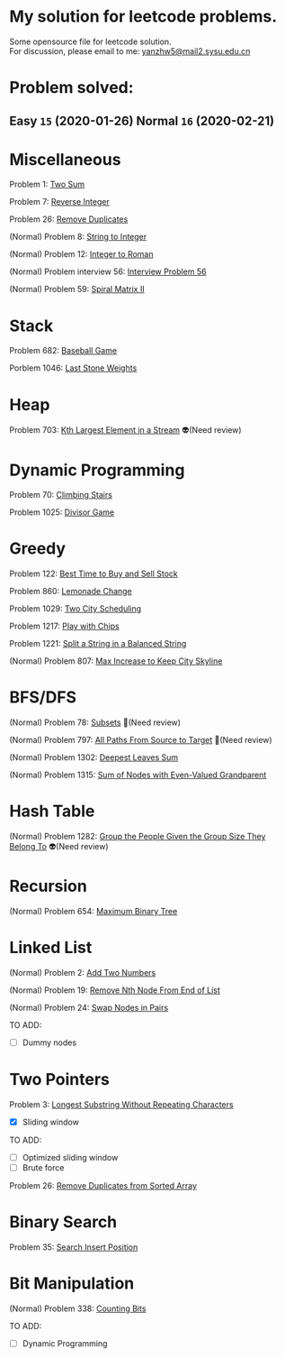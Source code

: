 # My solution for leetcode problems.

Some opensource file for leetcode solution.  
For discussion, please email to me: yanzhw5@mail2.sysu.edu.cn

# Problem solved: 

## Easy  `15` (2020-01-26) Normal  `16` (2020-02-21)

# Miscellaneous

Problem 1: [Two Sum](https://github.com/14zwyan/leetcode_solution/tree/master/Miscellaneous/Problem_1_two_sum)

Problem 7: [Reverse Integer](https://github.com/14zwyan/leetcode_solution/tree/master/Miscellaneous/Problem_7_reverse_integer)

Problem 26: [Remove Duplicates](https://github.com/14zwyan/leetcode_solution/tree/master/Miscellaneous/Problem_26_remove_duplicate) 

(Normal) Problem 8: [String to Integer](https://github.com/14zwyan/leetcode_solution/tree/master/Miscellaneous/Problem_8_string_to_integer)

(Normal) Problem 12: [Integer to Roman](https://github.com/14zwyan/leetcode_solution/tree/master/Miscellaneous/Porblem_12_integer_to_roman)

(Normal) Problem interview 56: [Interview Problem 56](https://github.com/14zwyan/leetcode_solution/tree/master/Miscellaneous/Problem_interview56)

(Normal) Problem 59: [Spiral Matrix II](https://github.com/14zwyan/leetcode_solution/tree/master/Miscellaneous/Problem_59_spiral_matrix)

# Stack 

Problem 682: [Baseball Game](https://github.com/14zwyan/leetcode_solution/tree/master/Stack/Problem_682_baseball_game)

Porblem 1046: [Last Stone Weights](https://github.com/14zwyan/leetcode_solution/tree/master/Stack/Problem_1046_last_stone_weight)

# Heap 

Problem 703: [Kth Largest Element in a Stream](https://github.com/14zwyan/leetcode_solution/tree/master/Heap/Problem_703_kth_largest_element_in_a_stream) :alien:(Need review)

# Dynamic Programming 

Problem 70: [Climbing Stairs](https://github.com/14zwyan/leetcode_solution/tree/master/Dynamic%20Praogramming/Problem_70_Climbing_Stairs)

Problem 1025: [Divisor Game](https://github.com/14zwyan/leetcode_solution/tree/master/Dynamic%20Praogramming/Problem_1025_divisor_game)

# Greedy 

Problem 122: [Best Time to Buy and Sell Stock](https://github.com/14zwyan/leetcode_solution/tree/master/Greedy/Problem_122_best_time_to_buy_and_sell_stock)

Problem 860: [Lemonade Change](https://github.com/14zwyan/leetcode_solution/tree/master/Greedy/Problem_860_lemonade_change)

Problem 1029: [Two City Scheduling](https://github.com/14zwyan/leetcode_solution/tree/master/Greedy/Problem_1029_two_city_shceduling)

Problem 1217: [Play with Chips](https://github.com/14zwyan/leetcode_solution/tree/master/Greedy/Problem_1217_play_with_chips)

Problem 1221: [Split a String in a Balanced String](https://github.com/14zwyan/leetcode_solution/tree/master/Greedy/Problem_1221_split_a_string_in_balanced_strings)

(Normal) Problem 807: [Max Increase to Keep City Skyline](https://github.com/14zwyan/leetcode_solution/tree/master/Greedy/Problem_807_max_increase_to_keep_city_skyline)

# BFS/DFS

(Normal) Problem 78: [Subsets](https://github.com/14zwyan/leetcode_solution/tree/master/BFS_DFS/Problem_78_subsets) :pig:(Need review)

(Normal) Problem 797: [All Paths From Source to Target](https://github.com/14zwyan/leetcode_solution/tree/master/BFS_DFS/Problem_797_all_paths_from_source_to_target) :pig:(Need review)

(Normal) Problem 1302: [Deepest Leaves Sum](https://github.com/14zwyan/leetcode_solution/tree/master/BFS_DFS/Problem_1302_Deepest_Leavest_Sum) 

(Normal) Problem 1315: [Sum of Nodes with Even-Valued Grandparent](https://github.com/14zwyan/leetcode_solution/tree/master/BFS_DFS/Problem_1315_Sum_of_Nodes_with_Even_Valued_Gradparent)  

# Hash Table 
(Normal) Problem 1282: [Group the People Given the Group Size They Belong To](https://github.com/14zwyan/leetcode_solution/tree/master/Hash%20Table/Problem_1282_group_the_people_given_the_group_size_they_belong_to) :alien:(Need review)

# Recursion 
(Normal) Problem 654: [Maximum Binary Tree](https://github.com/14zwyan/leetcode_solution/tree/master/Recursion/Problem_654_maximum_binary_tree)

# Linked List 

(Normal) Problem 2: [Add Two Numbers](https://github.com/14zwyan/leetcode_solution/tree/master/Linked%20List/Problem_2_add_two_numbers)

(Normal) Problem 19: [Remove Nth Node From End of List](https://github.com/14zwyan/leetcode_solution/tree/master/Linked%20List/Problem_19_remove_nth_node_from_end_of_list)

(Normal) Problem 24: [Swap Nodes in Pairs](https://github.com/14zwyan/leetcode_solution/tree/master/Linked%20List/Problem_24_swap_nodes_in_pairs) 

TO ADD:
- [ ] Dummy nodes


# Two Pointers 

Problem 3: [Longest Substring Without Repeating Characters](https://github.com/14zwyan/leetcode_solution/tree/master/Two%20Pointers/Problem_3_longest_substring_without_repeating_characters)

- [x] Sliding window

TO ADD:
- [ ] Optimized sliding window
- [ ] Brute force 

Problem 26: [Remove Duplicates from Sorted Array](https://github.com/14zwyan/leetcode_solution/tree/master/Two%20Pointers/Problem_26_remove_duplicates_from_sorted_array)


# Binary Search 

Problem 35: [Search Insert Position](https://github.com/14zwyan/leetcode_solution/tree/master/Binary%20Search/Problem_35_search_insert_position)

# Bit Manipulation 

(Normal) Problem 338: [Counting Bits](https://github.com/14zwyan/leetcode_solution/tree/master/Bit%20Manipulation/Problem_335_counting_bits)

TO ADD:
- [ ] Dynamic Programming


